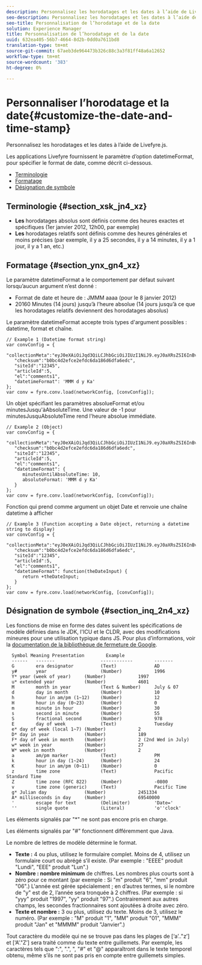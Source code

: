 ```yaml
---
description: Personnalisez les horodatages et les dates à l’aide de Livefyre.js.
seo-description: Personnalisez les horodatages et les dates à l’aide de Livefyre.js.
seo-title: Personnalisation de l’horodatage et de la date
solution: Experience Manager
title: Personnalisation de l’horodatage et de la date
uuid: 632ea405-56b7-4664-8d2b-0dd0a7611bd8
translation-type: tm+mt
source-git-commit: 67aeb3de964473b326c88c3a3f81ff48a6a12652
workflow-type: tm+mt
source-wordcount: '383'
ht-degree: 0%

---
```



# Personnaliser l’horodatage et la date{#customize-the-date-and-time-stamp}

Personnalisez les horodatages et les dates à l’aide de Livefyre.js.

Les applications Livefyre fournissent le paramètre d’option datetimeFormat, pour spécifier le format de date, comme décrit ci-dessous.

* [Terminologie](#c_date_time_stamp/section_xsk_jn4_xz)
* [Formatage](#c_date_time_stamp/section_ynx_gn4_xz)
* [Désignation de symbole](#c_date_time_stamp/section_inq_2n4_xz)

## Terminologie {#section_xsk_jn4_xz}

* **Les** horodatages absolus sont définis comme des heures exactes et spécifiques (1er janvier 2012, 12h00, par exemple)
* **Les** horodatages relatifs sont définis comme des heures générales et moins précises (par exemple, il y a 25 secondes, il y a 14 minutes, il y a 1 jour, il y a 1 an, etc.)

## Formatage {#section_ynx_gn4_xz}

Le paramètre datetimeFormat a le comportement par défaut suivant lorsqu’aucun argument n’est donné :

* Format de date et heure de : JMMM aaaa (pour le 8 janvier 2012)
* 20160 Minutes (14 jours) jusqu’à l’heure absolue (14 jours jusqu’à ce que les horodatages relatifs deviennent des horodatages absolus)

Le paramètre datetimeFormat accepte trois types d&#39;argument possibles : datetime, format et chaîne.

```
// Example 1 (Datetime format string)  
var convConfig = { 
   "collectionMeta":"eyJ0eXAiOiJqd3QiLCJhbGciOiJIUzI1NiJ9.eyJ0aXRsZSI6InBvc3QgMiIsInVybCI6Imh0dHA6XC9cL29yYW5nZXNhcmVncmVhdC5jb21cL3VzZWExcDcwXzEyXC8_cD01IiwidGFncyI6IiIsImNoZWNrc3VtIjoiYjBiYzRkMmVmY2UyZWZkYzZkYTE4NmQ2ZGZhNmVkYzAiLCJhcnRpY2xlSWQiOjV9.XZJTJgwpiFZCQ6dv8vvl91sMbFSJndzZPTHhmtOaImo", 
   "checksum":"b0bc4d2efce2efdc6da186d6dfa6edc", 
   "siteId":"12345", 
   "articleId":5, 
   "el":"comments1", 
   "datetimeFormat": 'MMM d y Ka' 
}; 
var conv = fyre.conv.load(networkConfig, [convConfig]);
```

Un objet spécifiant les paramètres absolueFormat et/ou minutesJusqu&#39;àAbsoluteTime. Une valeur de -1 pour minutesJusquAbsoluteTime rend l&#39;heure absolue immédiate.

```
// Example 2 (Object)  
var convConfig = { 
   "collectionMeta":"eyJ0eXAiOiJqd3QiLCJhbGciOiJIUzI1NiJ9.eyJ0aXRsZSI6InBvc3QgMiIsInVybCI6Imh0dHA6XC9cL29yYW5nZXNhcmVncmVhdC5jb21cL3VzZWExcDcwXzEyXC8_cD01IiwidGFncyI6IiIsImNoZWNrc3VtIjoiYjBiYzRkMmVmY2UyZWZkYzZkYTE4NmQ2ZGZhNmVkYzAiLCJhcnRpY2xlSWQiOjV9.XZJTJgwpiFZCQ6dv8vvl91sMbFSJndzZPTHhmtOaImo", 
   "checksum":"b0bc4d2efce2efdc6da186d6dfa6edc", 
   "siteId":"12345", 
   "articleId":5, 
   "el":"comments1", 
   "datetimeFormat": { 
      minutesUntilAbsoluteTime: 10, 
      absoluteFormat: 'MMM d y Ka' 
   } 
};  
var conv = fyre.conv.load(networkConfig, [convConfig]);
```

Fonction qui prend comme argument un objet Date et renvoie une chaîne datetime à afficher

```
// Example 3 (Function accepting a Date object, returning a datetime string to display) 
var convConfig = { 
   "collectionMeta":"eyJ0eXAiOiJqd3QiLCJhbGciOiJIUzI1NiJ9.eyJ0aXRsZSI6InBvc3QgMiIsInVybCI6Imh0dHA6XC9cL29yYW5nZXNhcmVncmVhdC5jb21cL3VzZWExcDcwXzEyXC8_cD01IiwidGFncyI6IiIsImNoZWNrc3VtIjoiYjBiYzRkMmVmY2UyZWZkYzZkYTE4NmQ2ZGZhNmVkYzAiLCJhcnRpY2xlSWQiOjV9.XZJTJgwpiFZCQ6dv8vvl91sMbFSJndzZPTHhmtOaImo", 
   "checksum":"b0bc4d2efce2efdc6da186d6dfa6edc", 
   "siteId":"12345", 
   "articleId":5, 
   "el":"comments1", 
   "datetimeFormat": function(theDateInput) { 
      return +theDateInput; 
   } 
};  
var conv = fyre.conv.load(networkConfig, [convConfig]);
```

## Désignation de symbole {#section_inq_2n4_xz}

Les fonctions de mise en forme des dates suivent les spécifications de modèle définies dans le JDK, l&#39;ICU et le CLDR, avec des modifications mineures pour une utilisation typique dans JS. Pour plus d’informations, voir la [documentation de la bibliothèque de fermeture de Google](https://developers.google.com/closure/library/docs/overview).

```
  Symbol Meaning Presentation        Example 
  ------   -------                 ------------        ------- 
  G        era designator          (Text)              AD 
  y#       year                    (Number)            1996 
  Y* year (week of year)     (Number)            1997 
  u* extended year           (Number)            4601 
  M        month in year           (Text & Number)     July & 07 
  d        day in month            (Number)            10 
  h        hour in am/pm (1~12)    (Number)            12 
  H        hour in day (0~23)      (Number)            0 
  m        minute in hour          (Number)            30 
  s        second in minute        (Number)            55 
  S        fractional second       (Number)            978 
  E        day of week             (Text)              Tuesday 
  e* day of week (local 1~7) (Number)            2 
  D* day in year             (Number)            189 
  F* day of week in month    (Number)            2 (2nd Wed in July) 
  w* week in year            (Number)            27 
  W* week in month           (Number)            2 
  a        am/pm marker            (Text)              PM 
  k        hour in day (1~24)      (Number)            24 
  K        hour in am/pm (0~11)    (Number)            0 
  z        time zone               (Text)              Pacific Standard Time 
  Z        time zone (RFC 822)     (Number)            -0800 
  v        time zone (generic)     (Text)              Pacific Time 
  g* Julian day              (Number)            2451334 
  A* milliseconds in day     (Number)            69540000 
  '        escape for text         (Delimiter)         'Date=' 
  ''       single quote            (Literal)           'o''clock'
```

Les éléments signalés par &quot;*&quot; ne sont pas encore pris en charge.

Les éléments signalés par &quot;#&quot; fonctionnent différemment que Java.

Le nombre de lettres de modèle détermine le format.

* **Texte :** 4 ou plus, utilisez le formulaire complet. Moins de 4, utilisez un formulaire court ou abrégé s’il existe. (Par exemple : &quot;EEEE&quot; produit &quot;Lundi&quot;, &quot;EEE&quot; produit &quot;Lun&quot;.)
* **Nombre : nombre minimum** de chiffres. Les nombres plus courts sont à zéro pour ce montant (par exemple : Si &quot;m&quot; produit &quot;6&quot;, &quot;mm&quot; produit &quot;06&quot;.) L&#39;année est gérée spécialement ; en d’autres termes, si le nombre de &quot;y&quot; est de 2, l’année sera tronquée à 2 chiffres. (Par exemple : si &quot;yyy&quot; produit &quot;1997&quot;, &quot;yy&quot; produit &quot;97&quot;.) Contrairement aux autres champs, les secondes fractionnaires sont ajoutées à droite avec zéro.
* **Texte et nombre :** 3 ou plus, utilisez du texte. Moins de 3, utilisez le numéro. (Par exemple : &quot;M&quot; produit &quot;1&quot;, &quot;MM&quot; produit &quot;01&quot;, &quot;MMM&quot; produit &quot;Jan&quot; et &quot;MMMM&quot; produit &quot;Janvier&quot;.)

Tout caractère du modèle qui ne se trouve pas dans les plages de [‘a’..&quot;z’] et [‘A’.&quot;Z’] sera traité comme du texte entre guillemets. Par exemple, les caractères tels que &quot;:&quot;, &quot;.&quot;, &quot;, &quot;#&quot; et &quot;@&quot; apparaîtront dans le texte temporel obtenu, même s’ils ne sont pas pris en compte entre guillemets simples.
